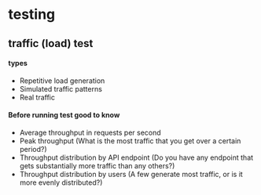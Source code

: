 # testing

## traffic (load) test

#### types

* Repetitive load generation
* Simulated traffic patterns
* Real traffic

#### Before running test good to know

* Average throughput in requests per second
* Peak throughput (What is the most traffic that you get over a certain period?)
* Throughput distribution by API endpoint (Do you have any endpoint that gets substantially more traffic than any others?)
* Throughput distribution by users (A few generate most traffic, or is it more evenly distributed?)



